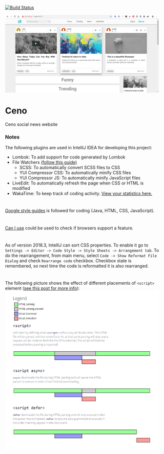 [![Build Status](https://travis-ci.org/mahozad/ceno.svg?branch=master)](https://travis-ci.org/mahozad/ceno)

![Screenshot](docs/screenshot.png)

# Ceno 
Ceno social news website

### Notes

The following plugins are used in IntelliJ IDEA for developing this project:
- Lombok: To add support for code generated by Lombok
- File Watchers [(follow this guide)](https://www.jetbrains.com/help/idea/compressing-css.html)
  - SCSS: To automatically convert SCSS files to CSS
  - YUI Compressor CSS: To automatically minify CSS files
  - YUI Compressor JS: To automatically minify JavaScript files
- LiveEdit: To automatically refresh the page when CSS or HTML is modified
- WakaTime: To keep track of coding activity. [View your statistics here.](https://wakatime.com/dashboard)

#

[Google style guides](https://google.github.io/styleguide/) is followed for coding (Java, HTML, CSS, JavaScript).

#

[Can I use](https://caniuse.com/) could be used to check if browsers support a feature. 

#

As of version 2018.3, IntelliJ can sort CSS properties.
To enable it go to `Settings -> Editor -> Code Style -> Style Sheets -> Arrangement tab`.
To do the rearrangement, from main menu, select `Code -> Show Reformat File Dialog` and check `Rearrange code` checkbox.
Checkbox state is remembered, so next time the code is reformatted it is also rearranged.

#

The following picture shows the effect of different placements of `<script>` element
([see this post for more info](https://stackoverflow.com/a/24070373)):
![`<script>` element placement](docs/script-element-placement.png)
